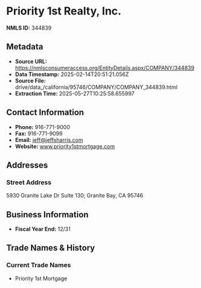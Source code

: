 # Priority 1st Realty, Inc.

**NMLS ID:** 344839

## Metadata
- **Source URL:** https://nmlsconsumeraccess.org/EntityDetails.aspx/COMPANY/344839
- **Data Timestamp:** 2025-02-14T20:51:21.056Z
- **Source File:** drive/data_/california/95746/COMPANY/COMPANY_344839.html
- **Extraction Time:** 2025-05-27T10:25:58.655997

## Contact Information
- **Phone:** 916-771-9000
- **Fax:** 916-771-9099
- **Email:** jeff@jeffsharris.com
- **Website:** www.priority1stmortgage.com

## Addresses
### Street Address
5930 Granite Lake Dr Suite 130; Granite Bay, CA 95746

## Business Information
- **Fiscal Year End:** 12/31

## Trade Names & History
### Current Trade Names
- Priority 1st Mortgage
